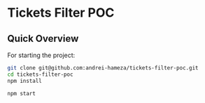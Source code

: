 # Tickets Filter POC

## Quick Overview

For starting the project:
```sh
git clone git@github.com:andrei-hameza/tickets-filter-poc.git
cd tickets-filter-poc
npm install

npm start
```

